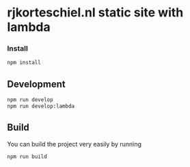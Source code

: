 # rjkorteschiel.nl static site with lambda

### Install
```sh
npm install
```


## Development
```sh
npm run develop
npm run develop:lambda
```

## Build
You can build the project very easily by running

```sh
npm run build
```

